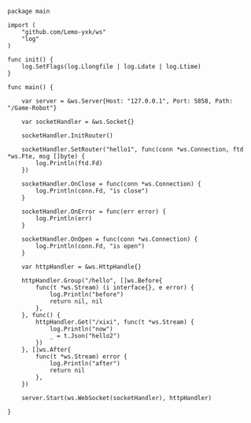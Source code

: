     package main
    
    import (
        "github.com/Lemo-yxk/ws"
        "log"
    )
    
    func init() {
        log.SetFlags(log.Llongfile | log.Ldate | log.Ltime)
    }
    
    func main() {
    
        var server = &ws.Server{Host: "127.0.0.1", Port: 5858, Path: "/Game-Robot"}
    
        var socketHandler = &ws.Socket{}
    
        socketHandler.InitRouter()
    
        socketHandler.SetRouter("hello1", func(conn *ws.Connection, ftd *ws.Fte, msg []byte) {
            log.Println(ftd.Fd)
        })
    
        socketHandler.OnClose = func(conn *ws.Connection) {
            log.Println(conn.Fd, "is close")
        }
    
        socketHandler.OnError = func(err error) {
            log.Println(err)
        }
    
        socketHandler.OnOpen = func(conn *ws.Connection) {
            log.Println(conn.Fd, "is open")
        }
    
        var httpHandler = &ws.HttpHandle{}
    
        httpHandler.Group("/hello", []ws.Before{
            func(t *ws.Stream) (i interface{}, e error) {
                log.Println("before")
                return nil, nil
            },
        }, func() {
            httpHandler.Get("/xixi", func(t *ws.Stream) {
                log.Println("now")
                _ = t.Json("hello2")
            })
        }, []ws.After{
            func(t *ws.Stream) error {
                log.Println("after")
                return nil
            },
        })
    
        server.Start(ws.WebSocket(socketHandler), httpHandler)
    
    }
